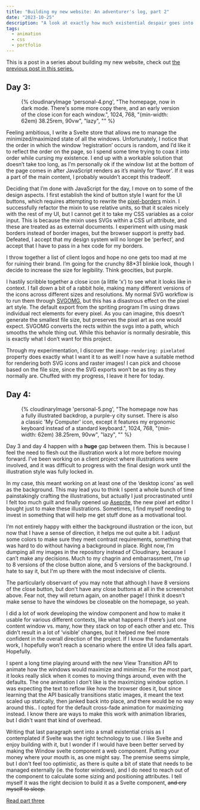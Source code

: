 ```yaml
---
title: "Building my new website: An adventurer's log, part 2"
date: "2023-10-25"
description: "A look at exactly how much existential despair goes into the process of building a website."
tags:
  - animation
  - css
  - portfolio
---
```


This is a post in a series about building my new website, check out [the previous post in this series.](/blog/building-my-new-website-part-1/)

## Day 3:

<figure>
{% cloudinaryImage 'personal-4.png', "The homepage, now in dark mode. There's some more copy there, and an early version of the close icon for each window.", 1024, 768, "(min-width: 62em) 38.25rem, 90vw", "lazy", "" %}
</figure>

Feeling ambitious, I write a Svelte store that allows me to manage the minimized/maximized state of all the windows. Unfortunately, I notice that the order in which the window ‘registration’ occurs is random, and I’d like it to reflect the order on the page, so I spend some time trying to coax it into order while cursing my existence. I end up with a workable solution that doesn’t take too long, as I’m personally ok if the window list at the bottom of the page comes in after JavaScript renders as it’s mainly for ‘flavor’. If it was a part of the main content, I probably wouldn’t accept this tradeoff.

Deciding that I’m done with JavaScript for the day, I move on to some of the design aspects. I first establish the kind of button style I want for the UI buttons, which requires attempting to rewrite the [pixel-borders](https://nigelotoole.github.io/pixel-borders/) mixin. I successfully refactor the mixin to use relative units, so that it scales nicely with the rest of my UI, but I cannot get it to take my CSS variables as a color input. This is because the mixin uses SVGs within a CSS url attribute, and these are treated as as external documents. I experiment with using mask borders instead of border images, but the browser support is pretty bad. Defeated, I accept that my design system will no longer be ‘perfect’, and accept that I have to pass in a hex code for my borders.

I throw together a list of client logos and hope no one gets too mad at me for ruining their brand. I’m going for the crunchy 88\*31 blinkie look, though I decide to increase the size for legibility. Think geocities, but purple.

I hastily scribble together a close icon (a little ‘x’) to see what it looks like in context. I fall down a bit of a rabbit hole, making many different versions of the icons across different sizes and resolutions. My normal SVG workflow is to run them through [SVGOMG](https://jakearchibald.github.io/svgomg/), but this has a disastrous effect on the pixel art style. The default export from the spriting program I’m using draws individual rect elements for every pixel. As you can imagine, this doesn’t generate the smallest file size, but preserves the pixel art as one would expect. SVGOMG converts the rects within the svgs into a path, which smooths the whole thing out. While this behavior is normally desirable, this is exactly what I don’t want for this project.

Through my experimentation, I discover the `image-rendering: pixelated` property does exactly what I want it to as well! I now have a suitable method for rendering both SVG icons and raster images! I can pick and choose based on the file size, since the SVG exports won’t be as tiny as they normally are. Chuffed with my progress, I leave it here for today.

## Day 4:

<figure>
{% cloudinaryImage 'personal-5.png', "The homepage now has a fully illustrated backdrop, a purple-y city sunset. There is also a classic 'My Computer' icon, except it features my ergonomic keyboard instead of a standard keyboard.", 1024, 768, "(min-width: 62em) 38.25rem, 90vw", "lazy", "" %}
</figure>

Day 3 and day 4 happen with a **huge** gap between them. This is because I feel the need to flesh out the illustration work a lot more before moving forward. I’ve been working on a client project where illustrations were involved, and it was difficult to progress with the final design work until the illustration style was fully locked in.

In my case, this meant working on at least one of the ‘desktop icons’ as well as the background. This may lead you to think I spent a whole bunch of time painstakingly crafting the illustrations, but actually I just procrastinated until I felt too much guilt and finally opened up [Aseprite](https://www.aseprite.org/), the new pixel art editor I bought just to make these illustrations. Sometimes, I find myself needing to invest in something that will help me get stuff done as a motivational tool.

I’m not entirely happy with either the background illustration or the icon, but now that I have a sense of direction, it helps me out quite a bit. I adjust some colors to make sure they meet contrast requirements, something that was hard to do without having a background in place. Right now, I’m dumping all my images in the repository instead of Cloudinary, because I can’t make any decisions. Much to my chagrin and embarrassment, I’m up to 8 versions of the close button alone, and 5 versions of the background. I hate to say it, but I'm up there with the most indecisive of clients.

The particularly observant of you may note that although I have 8 versions of the close button, but don't have any close buttons at all in the screenshot above. Fear not, they will return again, on another page! I think it doesn't make sense to have the windows be closeable on the homepage, so yeah.

I did a lot of work developing the window component and how to make it usable for various different contexts, like what happens if there’s just one content window vs. many, how they stack on top of each other and etc. This didn’t result in a lot of ‘visible’ changes, but it helped me feel more confident in the overall direction of the project. If I know the fundamentals work, I hopefully won’t reach a scenario where the entire UI idea falls apart. Hopefully.

I spent a long time playing around with the new View Transition API to animate how the windows would maximize and minimize. For the most part, it looks really slick when it comes to moving things around, even with the defaults. The one animation I don’t like is the maximizing window option. I was expecting the text to reflow like how the browser does it, but since learning that the API basically transitions static images, it meant the text scaled up statically, then janked back into place, and there would be no way around this.. I opted for the default cross-fade animation for maximizing instead. I know there are ways to make this work with animation libraries, but I didn't want that kind of overhead.

Writing that last paragraph sent into a small existential crisis as I contemplated if Svelte was the right technology to use. I like Svelte and enjoy building with it, but I wonder if I would have been better served by making the Window svelte component a web component. Putting your money where your mouth is, as one might say. The premise seems simple, but I don't feel too optimistic, as there is quite a bit of state that needs to be managed externally (ie. the footer windows), and I do need to reach out of the component to calculate some sizing and positioning attributes. I tell myself it was the right decision to build it as a Svelte component, ~~and cry myself to sleep.~~

<a href="/blog/building-my-new-website-part-3/">Read part three</a>
